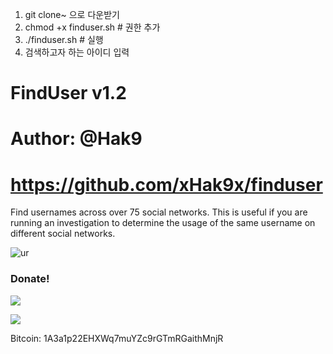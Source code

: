 1) git clone~ 으로 다운받기
2) chmod +x finduser.sh  # 권한 추가
3) ./finduser.sh  # 실행
4) 검색하고자 하는 아이디 입력


# FindUser v1.2
# Author: @Hak9
# https://github.com/xHak9x/finduser

Find usernames across over 75 social networks.
This is useful if you are running an investigation to determine the usage of the same username on different social networks.

![ur](https://image.ibb.co/kk5OHe/finduser.png)

### Donate! 
![](https://image.ibb.co/i4ES3U/bc.png)

   ![](https://image.ibb.co/iniWV9/electrum_3_2_2_2018_08_30_21_49_44.png)

Bitcoin: 1A3a1p22EHXWq7muYZc9rGTmRGaithMnjR
